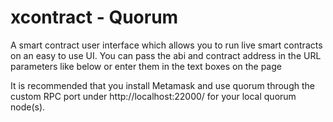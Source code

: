 # xcontract - Quorum
A smart contract user interface which allows you to run live smart contracts on an easy to use UI. You can pass the abi and contract address in the URL parameters like below or enter them in the text boxes on the page

It is recommended that you install Metamask and use quorum through the custom RPC port under http://localhost:22000/ for your local quorum node(s).